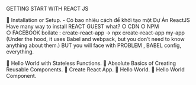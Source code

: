 GETTING START WITH REACT JS

 Installation or Setup.
    - Có bao nhiêu cách để khởi tạo một Dự Án ReactJS
    Have many way to install REACT
	GUEST what?
		○ CDN
		○ NPM    
		○ FACEBOOK boilate : create-react-app  ->  npx create-react-app my-app
        (Under the hood, it uses Babel and webpack, but you don’t need to know anything about them.)
    BUT you will face with PROBLEM , BABEL config, everything.

 Hello World with Stateless Functions.
 Absolute Basics of Creating Reusable Components.
 Create React App.
 Hello World.
 Hello World Component.